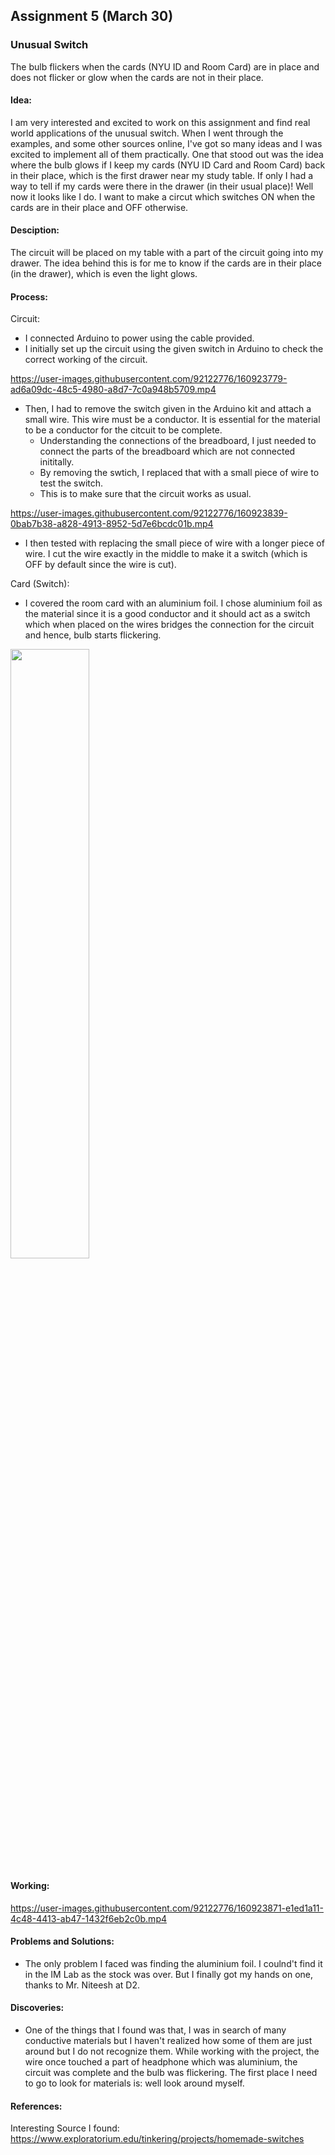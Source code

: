 ## Assignment 5 (March 30)
### Unusual Switch


The bulb flickers when the cards (NYU ID and Room Card) are in place and does not flicker or glow when the cards are not in their place.


#### Idea:
I am very interested and excited to work on this assignment and find real world applications of the unusual switch. When I went through the examples, and some other sources online, I've got so many ideas and I was excited to implement all of them practically. One that stood out was the idea where the bulb glows if I keep my cards (NYU ID Card and Room Card) back in their place, which is the first drawer near my study table. If only I had a way to tell if my cards were there in the drawer (in their usual place)! Well now it looks like I do. I want to make a circut which switches ON when the cards are in their place and OFF otherwise.

#### Desciption:
The circuit will be placed on my table with a part of the circuit going into my drawer. The idea behind this is for me to know if the cards are in their place (in the drawer), which is even the light glows. 

#### Process:
Circuit:
- I connected Arduino to power using the cable provided. 
- I initially set up the circuit using the given switch in Arduino to check the correct working of the circuit.

https://user-images.githubusercontent.com/92122776/160923779-ad6a09dc-48c5-4980-a8d7-7c0a948b5709.mp4
  
- Then, I had to remove the switch given in the Arduino kit and attach a small wire. This wire must be a conductor. It is essential for the material to be a conductor for the citcuit to be complete.
    - Understanding the connections of the breadboard, I just needed to connect the parts of the breadboard which are not connected inititally.
    - By removing the swtich, I replaced that with a small piece of wire to test the switch. 
    - This is to make sure that the circuit works as usual.

https://user-images.githubusercontent.com/92122776/160923839-0bab7b38-a828-4913-8952-5d7e6bcdc01b.mp4

- I then tested with replacing the small piece of wire with a longer piece of wire. I cut the wire exactly in the middle to make it a switch (which is OFF by default since the wire is cut).

Card (Switch):
- I covered the room card with an aluminium foil. I chose aluminium foil as the material since it is a good conductor and it should act as a switch which when placed on the wires bridges the connection for the circuit and hence, bulb starts flickering.

<img src="https://user-images.githubusercontent.com/92122776/160922874-98e2b2fc-ec7e-4031-90b6-88b4eb021799.jpeg" width=50% height=50% >

#### Working:

https://user-images.githubusercontent.com/92122776/160923871-e1ed1a11-4c48-4413-ab47-1432f6eb2c0b.mp4


#### Problems and Solutions:
- The only problem I faced was finding the aluminium foil. I coulnd't find it in the IM Lab as the stock was over. But I finally got my hands on one, thanks to Mr. Niteesh at D2. 

#### Discoveries:
- One of the things that I found was that, I was in search of many conductive materials but I haven't realized how some of them are just around but I do not recognize them. While working with the project, the wire once touched a part of headphone which was aluminium, the circuit was complete and the bulb was flickering. The first place I need to go to look for materials is: well look around myself.

#### References:
Interesting Source I found:
https://www.exploratorium.edu/tinkering/projects/homemade-switches
